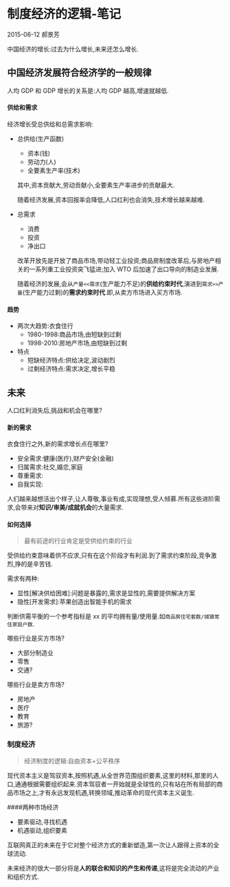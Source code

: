 # 制度经济的逻辑-笔记
2015-06-12 郝景芳

中国经济的增长:过去为什么增长,未来还怎么增长.

## 中国经济发展符合经济学的一般规律
人均 GDP 和 GDP 增长的关系是:人均 GDP 越高,增速就越低.

#### 供给和需求
经济增长受总供给和总需求影响:

- 总供给(生产函数)
	- 资本(钱)
	- 劳动力(人)
	- 全要素生产率(技术)
	
	其中,资本贡献大,劳动贡献小,全要素生产率进步的贡献最大.
	
	随着经济发展,资本回报率会降低,人口红利也会消失,技术增长越来越难.
	
- 总需求
	- 消费
	- 投资
	- 净出口

	改革开放先是开放了商品市场,带动轻工业投资;商品房制度改革后,与房地产相关的一系列重工业投资突飞猛进;加入 WTO 后加速了出口导向的制造业发展.
	
	随着经济的发展,会从``产量<<需求``(生产能力不足)的**供给约束时代**,演进到``需求>>产量``(生产能力过剩)的**需求约束时代**.即,从卖方市场进入买方市场.

#### 趋势
- 两次大趋势:衣食住行
	- 1980-1998:商品市场,由短缺到过剩
	- 1998-2010:房地产市场,由短缺到过剩
- 特点
	- 短缺经济特点:供给决定,波动剧烈
	- 过剩经济特点:需求决定,增长平稳

## 未来
人口红利消失后,挑战和机会在哪里?

#### 新的需求

衣食住行之外,新的需求增长点在哪里?

- 安全需求:健康(医疗),财产安全(金融)
- 归属需求:社交,婚恋,家庭
- 尊重需求:
- 自我实现:

人们越来越想活出个样子,让人尊敬,事业有成,实现理想,受人倾慕.所有这些进阶需求,会带来对**知识/审美/成就机会**的大量需求.

#### 如何选择

> 最有前途的行业肯定是受供给约束的行业

受供给约束意味着供不应求,只有在这个阶段才有利润.到了需求约束阶段,竞争激烈,挣的是辛苦钱.

需求有两种:

- 显性[解决供给困难]:问题是暴露的,需求是显性的,需要提供解决方案
- 隐性[开发需求]:苹果创造出智能手机的需求

判断供需平衡的一个参考指标是 xx 的平均拥有量/使用量.如``商品房住宅套数/城镇常住家庭户数``.

哪些行业是买方市场?

- 大部分制造业
- 零售
- 交通?

哪些行业是卖方市场?

- 房地产
- 医疗
- 教育
- 旅游?

### 制度经济
> 经济制度的逻辑:自由资本+公平秩序

现代资本主义是驾驭资本,按照机遇,从全世界范围组织要素,这里的材料,那里的人口,通通根据需要组织起来.资本驾驭者一开始就是全球性的,只有站在所有局部的商品市场之上,才有永远发现机遇,转换领域,推动革命的现代资本主义诞生.

####两种市场经济
- 要素驱动,寻找机遇
- 机遇驱动,组织要素

互联网真正的未来在于它对整个经济方式的重新塑造,第一次让人跟得上资本的全球流动.

未来经济的很大一部分将是**人的联合和知识的产生和传递**,这将是完全流动的产业和组织方式.
